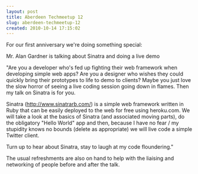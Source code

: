 ```yaml
---
layout: post
title: Aberdeen Techmeetup 12
slug: aberdeen-techmeetup-12
created: 2010-10-14 17:15:02
---
```


For our first anniversary we're doing something special:

Mr. Alan Gardner is talking about Sinatra and doing a live demo

"Are you a developer who's fed up fighting their web framework when developing simple web apps? Are you a designer who wishes they could quickly bring their prototypes to life to demo to clients? Maybe you just love the slow horror of seeing a live coding session going down in flames. Then my talk on Sinatra is for you.

Sinatra (http://www.sinatrarb.com/) is a simple web framework written in Ruby that can be easily deployed to the web for free using heroku.com. We will take a look at the basics of Sinatra (and associated moving parts), do the obligatory "Hello World" app and then, because I have no fear / my stupidity knows no bounds (delete as appropriate) we will live code a simple Twitter client.

Turn up to hear about Sinatra, stay to laugh at my code floundering."

The usual refreshments are also on hand to help with the liaising and networking of people before and after the talk.
